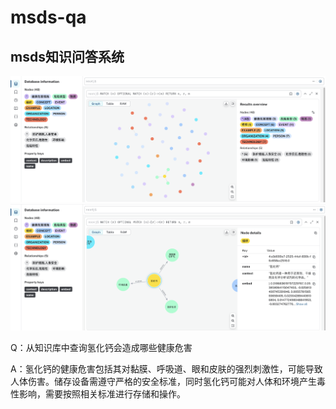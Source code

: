 # msds-qa

## msds知识问答系统

!['graph'](./imgs/demo1.png)
!['graph'](./imgs/demo2.png)

Q：从知识库中查询氢化钙会造成哪些健康危害

A：氢化钙的健康危害包括其对黏膜、呼吸道、眼和皮肤的强烈刺激性，可能导致人体伤害。储存设备需遵守严格的安全标准，同时氢化钙可能对人体和环境产生毒性影响，需要按照相关标准进行存储和操作。